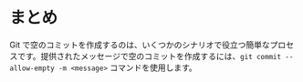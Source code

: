 # まとめ

Git で空のコミットを作成するのは、いくつかのシナリオで役立つ簡単なプロセスです。提供されたメッセージで空のコミットを作成するには、`git commit --allow-empty -m <message>` コマンドを使用します。
